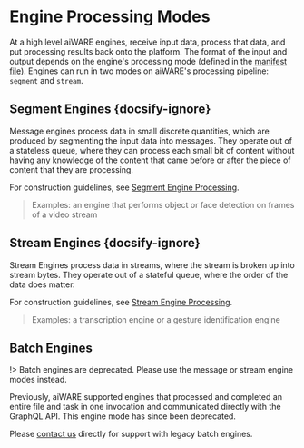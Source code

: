 # Engine Processing Modes

<!--TODO: Incorporate edge-messages from https://github.com/veritone/edge-messages-->

At a high level aiWARE engines, receive input data, process that data, and put processing results back onto the platform.
The format of the input and output depends on the engine's processing mode (defined in the [manifest file](/developer/engines/standards/engine-manifest/)).
Engines can run in two modes on aiWARE's processing pipeline: `segment` and `stream`.

## Segment Engines {docsify-ignore}

Message engines process data in small discrete quantities, which are produced by segmenting the input data into messages.
They operate out of a stateless queue, where they can process each small bit of content without having any knowledge of the content that came before or after the piece of content that they are processing.

For construction guidelines, see [Segment Engine Processing](/developer/engines/processing-modes/segment-processing/).

> Examples: an engine that performs object or face detection on frames of a video stream

## Stream Engines {docsify-ignore}

Stream Engines process data in streams, where the stream is broken up into stream bytes.
They operate out of a stateful queue, where the order of the data does matter.

For construction guidelines, see [Stream Engine Processing](/developer/engines/processing-modes/stream-processing/).

> Examples: a transcription engine or a gesture identification engine

## Batch Engines

!> Batch engines are deprecated.  Please use the message or stream engine modes instead.

Previously, aiWARE supported engines that processed and completed an entire file and task in one invocation and communicated directly with the GraphQL API.
This engine mode has since been deprecated.

Please [contact us](mailto:ecosystem@veritone.com) directly for support with legacy batch engines.

